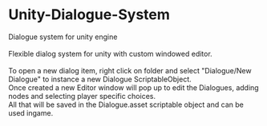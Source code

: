 # Unity-Dialogue-System
Dialogue system for unity engine
<br><br>
Flexible dialog system for unity with custom windowed editor.
<br><br>
To open a new dialog item, right click on folder and select "Dialogue/New Dialogue" to instance a new Dialogue ScriptableObject.<br>
Once created a new Editor window will pop up to edit the Dialogues, adding nodes and selecting player specific choices.<br>
All that will be saved in the Dialogue.asset scriptable object and can be used ingame.
